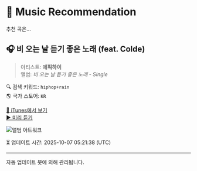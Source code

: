 
# 🎵 Music Recommendation

추천 곡은...

## 🎧 비 오는 날 듣기 좋은 노래 (feat. Colde)  
> 아티스트: **에픽하이**  
> 앨범: _비 오는 날 듣기 좋은 노래 - Single_  

🔍 검색 키워드: `hiphop+rain`  
🌎 국가 스토어: `KR`

[🔗 iTunes에서 보기](https://music.apple.com/kr/album/%EB%B9%84-%EC%98%A4%EB%8A%94-%EB%82%A0-%EB%93%A3%EA%B8%B0-%EC%A2%8B%EC%9D%80-%EB%85%B8%EB%9E%98-feat-colde/1572947687?i=1572947688&uo=4)  
[▶️ 미리 듣기](https://audio-ssl.itunes.apple.com/itunes-assets/AudioPreview125/v4/7e/88/3f/7e883f80-81a4-e0e9-693e-f3b8f640d07b/mzaf_18061642981993555818.plus.aac.p.m4a)

![앨범 아트워크](https://is1-ssl.mzstatic.com/image/thumb/Music115/v4/e6/e5/6d/e6e56d12-833d-9821-793f-c1ee97f47d65/82071044.jpg/100x100bb.jpg)

⏳ 업데이트 시간: 2025-10-07 05:21:38 (UTC)

---
자동 업데이트 봇에 의해 관리됩니다.
